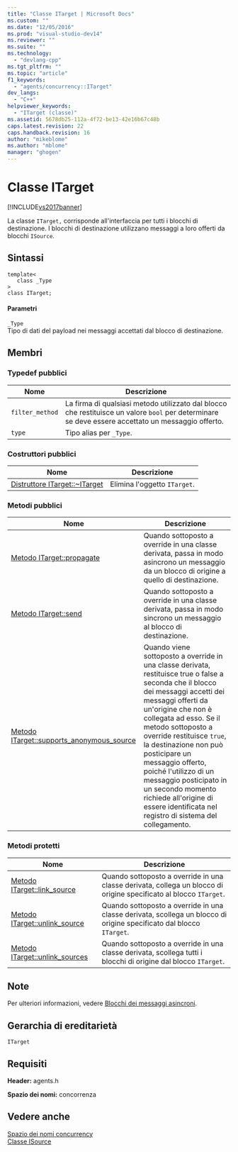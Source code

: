 ```yaml
---
title: "Classe ITarget | Microsoft Docs"
ms.custom: ""
ms.date: "12/05/2016"
ms.prod: "visual-studio-dev14"
ms.reviewer: ""
ms.suite: ""
ms.technology: 
  - "devlang-cpp"
ms.tgt_pltfrm: ""
ms.topic: "article"
f1_keywords: 
  - "agents/concurrency::ITarget"
dev_langs: 
  - "C++"
helpviewer_keywords: 
  - "ITarget (classe)"
ms.assetid: 5678db25-112a-4f72-be13-42e16b67c48b
caps.latest.revision: 22
caps.handback.revision: 16
author: "mikeblome"
ms.author: "mblome"
manager: "ghogen"
---
```

# Classe ITarget
[!INCLUDE[vs2017banner](../../../assembler/inline/includes/vs2017banner.md)]

La classe `ITarget,`  corrisponde all'interfaccia per tutti i blocchi di destinazione.  I blocchi di destinazione utilizzano messaggi a loro offerti da blocchi `ISource`.  
  
## Sintassi  
  
```  
template<  
   class _Type  
>  
class ITarget;  
```  
  
#### Parametri  
 `_Type`  
 Tipo di dati del payload nei messaggi accettati dal blocco di destinazione.  
  
## Membri  
  
### Typedef pubblici  
  
|Nome|Descrizione|  
|----------|-----------------|  
|`filter_method`|La firma di qualsiasi metodo utilizzato dal blocco che restituisce un valore `bool` per determinare se deve essere accettato un messaggio offerto.|  
|`type`|Tipo alias per `_Type`.|  
  
### Costruttori pubblici  
  
|Nome|Descrizione|  
|----------|-----------------|  
|[Distruttore ITarget::~ITarget](../Topic/ITarget::~ITarget%20Destructor.md)|Elimina l'oggetto `ITarget`.|  
  
### Metodi pubblici  
  
|Nome|Descrizione|  
|----------|-----------------|  
|[Metodo ITarget::propagate](../Topic/ITarget::propagate%20Method.md)|Quando sottoposto a override in una classe derivata, passa in modo asincrono un messaggio da un blocco di origine a quello di destinazione.|  
|[Metodo ITarget::send](../Topic/ITarget::send%20Method.md)|Quando sottoposto a override in una classe derivata, passa in modo sincrono un messaggio al blocco di destinazione.|  
|[Metodo ITarget::supports\_anonymous\_source](../Topic/ITarget::supports_anonymous_source%20Method.md)|Quando viene sottoposto a override in una classe derivata, restituisce true o false a seconda che il blocco dei messaggi accetti dei messaggi offerti da un'origine che non è collegata ad esso.  Se il metodo sottoposto a override restituisce `true`, la destinazione non può posticipare un messaggio offerto, poiché l'utilizzo di un messaggio posticipato in un secondo momento richiede all'origine di essere identificata nel registro di sistema del collegamento.|  
  
### Metodi protetti  
  
|Nome|Descrizione|  
|----------|-----------------|  
|[Metodo ITarget::link\_source](../Topic/ITarget::link_source%20Method.md)|Quando sottoposto a override in una classe derivata, collega un blocco di origine specificato al blocco `ITarget`.|  
|[Metodo ITarget::unlink\_source](../Topic/ITarget::unlink_source%20Method.md)|Quando sottoposto a override in una classe derivata, scollega un blocco di origine specificato dal blocco `ITarget`.|  
|[Metodo ITarget::unlink\_sources](../Topic/ITarget::unlink_sources%20Method.md)|Quando sottoposto a override in una classe derivata, scollega tutti i blocchi di origine dal blocco `ITarget`.|  
  
## Note  
 Per ulteriori informazioni, vedere [Blocchi dei messaggi asincroni](../../../parallel/concrt/asynchronous-message-blocks.md).  
  
## Gerarchia di ereditarietà  
 `ITarget`  
  
## Requisiti  
 **Header:** agents.h  
  
 **Spazio dei nomi:** concorrenza  
  
## Vedere anche  
 [Spazio dei nomi concurrency](../../../parallel/concrt/reference/concurrency-namespace.md)   
 [Classe ISource](../../../parallel/concrt/reference/isource-class.md)